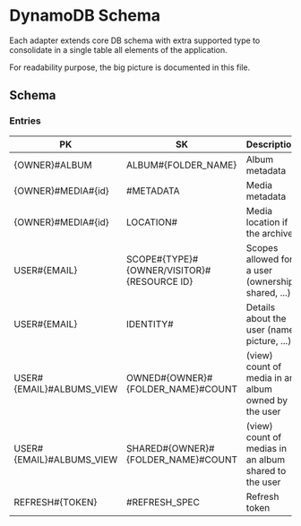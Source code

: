 DynamoDB Schema
=======================================

Each adapter extends core DB schema with extra supported type to consolidate in a single table all elements of the
application.

For readability purpose, the big picture is documented in this file.

Schema
---------------------------------------

### Entries

| PK                       | SK                                         | Description                                           | Module               |
|--------------------------|--------------------------------------------|-------------------------------------------------------|----------------------|
| {OWNER}#ALBUM            | ALBUM#{FOLDER_NAME}                        | Album metadata                                        | catalogdynamo        |
| {OWNER}#MEDIA#{id}       | #METADATA                                  | Media metadata                                        | catalogdynamo        | 
| {OWNER}#MEDIA#{id}       | LOCATION#                                  | Media location if the archive                         | archivedynamo        |
| USER#{EMAIL}             | SCOPE#{TYPE}#{OWNER/VISITOR}#{RESOURCE ID} | Scopes allowed for a user (ownership, shared, ...)    | aclscopedynamodb     |
| USER#{EMAIL}             | IDENTITY#                                  | Details about the user (name, picture, ...)           | aclidentitydynamodb  |
| USER#{EMAIL}#ALBUMS_VIEW | OWNED#{OWNER}#{FOLDER_NAME}#COUNT          | (view) count of media in an album owned by the user   | catalogviewsdynamodb |
| USER#{EMAIL}#ALBUMS_VIEW | SHARED#{OWNER}#{FOLDER_NAME}#COUNT         | (view) count of medias in an album shared to the user | catalogviewsdynamodb |
| REFRESH#{TOKEN}          | #REFRESH_SPEC                              | Refresh token                                         | aclrefreshdynamodb   |
